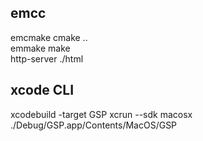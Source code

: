## emcc

emcmake cmake ..  
emmake make   
http-server ./html

## xcode CLI

xcodebuild -target GSP
xcrun --sdk macosx ./Debug/GSP.app/Contents/MacOS/GSP 